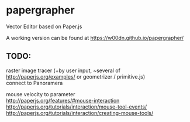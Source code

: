 # papergrapher
Vector Editor based on Paper.js

A working version can be found at https://w00dn.github.io/papergrapher/

## TODO:
raster image tracer (+by user input, ~several of http://paperjs.org/examples/ or geometrizer / primitive.js)  
connect to Panoramera  
  
mouse velocity to parameter  
http://paperjs.org/features/#mouse-interaction  
http://paperjs.org/tutorials/interaction/mouse-tool-events/  
http://paperjs.org/tutorials/interaction/creating-mouse-tools/  
